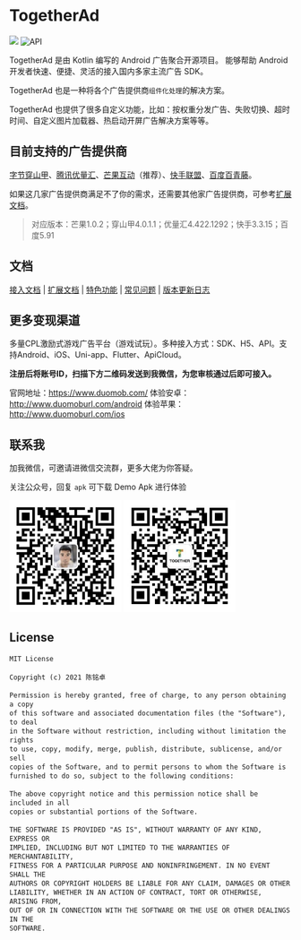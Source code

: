 # TogetherAd

[![](https://jitpack.io/v/ifmvo/TogetherAd.svg)](https://jitpack.io/#ifmvo/TogetherAd)
![API](https://img.shields.io/badge/API-16%2B-brightgreen.svg?style=flat)

TogetherAd 是由 Kotlin 编写的 Android 广告聚合开源项目。 能够帮助 Android 开发者快速、便捷、灵活的接入国内多家主流广告 SDK。

TogetherAd 也是一种将各个广告提供商``组件化处理``的解决方案。

TogetherAd 也提供了很多自定义功能，比如：按权重分发广告、失败切换、超时时间、自定义图片加载器、热启动开屏广告解决方案等等。

## 目前支持的广告提供商

[字节穿山甲](https://www.csjplatform.com/)、[腾讯优量汇](https://e.qq.com/dev/index.html)、[芒果互动](http://channel.mangolm.com/Home/Register?ch=1)（推荐）、[快手联盟](https://u.kuaishou.com/)、[百度百青藤](http://e.baidu.com/)。

如果这几家广告提供商满足不了你的需求，还需要其他家广告提供商，可参考[扩展文档](doc/extend.md)。

> 对应版本：芒果1.0.2；穿山甲4.0.1.1；优量汇4.422.1292；快手3.3.15；百度5.91

## 文档

[接入文档](doc/home.md) | [扩展文档](doc/extend.md) | [特色功能](doc/feature.md) | [常见问题](doc/question.md) | [版本更新日志](doc/update_log.md)

## 更多变现渠道

多量CPL激励式游戏广告平台（游戏试玩）。多种接入方式：SDK、H5、API。支持Android、iOS、Uni-app、Flutter、ApiCloud。

**注册后将账号ID，扫描下方二维码发送到我微信，为您审核通过后即可接入。**

官网地址：https://www.duomob.com/
体验安卓：http://www.duomoburl.com/android
体验苹果：http://www.duomoburl.com/ios

## 联系我

加我微信，可邀请进微信交流群，更多大佬为你答疑。

关注公众号，回复 ``apk`` 可下载 Demo Apk 进行体验

<img src="img/ifmvo.jpg"  height="200" width="200"> <img src="img/qrcode_for_gh_e66be0cfb1f0_258.jpg"  height="200" width="200">

## License

```
MIT License

Copyright (c) 2021 陈铭卓

Permission is hereby granted, free of charge, to any person obtaining a copy
of this software and associated documentation files (the "Software"), to deal
in the Software without restriction, including without limitation the rights
to use, copy, modify, merge, publish, distribute, sublicense, and/or sell
copies of the Software, and to permit persons to whom the Software is
furnished to do so, subject to the following conditions:

The above copyright notice and this permission notice shall be included in all
copies or substantial portions of the Software.

THE SOFTWARE IS PROVIDED "AS IS", WITHOUT WARRANTY OF ANY KIND, EXPRESS OR
IMPLIED, INCLUDING BUT NOT LIMITED TO THE WARRANTIES OF MERCHANTABILITY,
FITNESS FOR A PARTICULAR PURPOSE AND NONINFRINGEMENT. IN NO EVENT SHALL THE
AUTHORS OR COPYRIGHT HOLDERS BE LIABLE FOR ANY CLAIM, DAMAGES OR OTHER
LIABILITY, WHETHER IN AN ACTION OF CONTRACT, TORT OR OTHERWISE, ARISING FROM,
OUT OF OR IN CONNECTION WITH THE SOFTWARE OR THE USE OR OTHER DEALINGS IN THE
SOFTWARE.
```